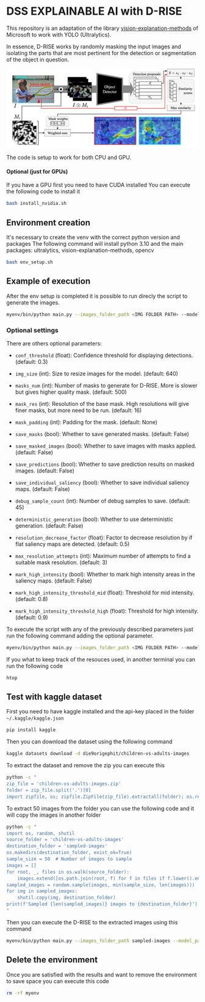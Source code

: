 # DSS EXPLAINABLE AI with D-RISE

This repository is an adaptation of the library [vision-explanation-methods](https://github.com/microsoft/vision-explanation-methods) of Microsoft to work with YOLO (Ultralytics).

In essence, D-RISE works by randomly masking the input images and isolating the parts that are most pertinent for the detection or segmentation of the object in question.

![alt text](image.png)

The code is setup to work for both CPU and GPU.

#### Optional (just for GPUs)
If you have a GPU first you need to have CUDA installed
You can execute the following code to install it
```bash
bash install_nvidia.sh
```

## Environment creation
It's necessary to create the venv with the correct python version and packages
The following command will install python 3.10 and the main packages: ultralytics, vision-explanation-methods, opencv

```bash
bash env_setup.sh
```

## Example of execution

After the env setup is completed it is possible to run direcly the script to generate the images.

```bash
myenv/bin/python main.py --images_folder_path <IMG FOLDER PATH> --model_path <MODEL PATH> --output_folder_path <OUTPUT FOLDER PATH>
```


### Optional settings

There are others optional parameters:

- `conf_threshold` (float): Confidence threshold for displaying detections. (default: 0.3)

- `img_size` (int): Size to resize images for the model. (default: 640)

- `masks_num` (int): Number of masks to generate for D-RISE. More is slower but gives higher quality mask. (default: 500)

- `mask_res` (int): Resolution of the base mask. High resolutions will give finer masks, but more need to be run. (default: 16)

- `mask_padding` (int): Padding for the mask. (default: None)

- `save_masks` (bool): Whether to save generated masks. (default: False)

- `save_masked_images` (bool): Whether to save images with masks applied. (default: False)

- `save_predictions` (bool): Whether to save prediction results on masked images. (default: False)

- `save_individual_saliency` (bool): Whether to save individual saliency maps. (default: False)

- `debug_sample_count` (int): Number of debug samples to save. (default: 45)

- `deterministic_generation` (bool): Whether to use deterministic generation. (default: False)

- `resolution_decrease_factor` (float): Factor to decrease resolution by if flat saliency maps are detected. (default: 0.5)

- `max_resolution_attempts` (int): Maximum number of attempts to find a suitable mask resolution. (default: 3)

- `mark_high_intensity` (bool): Whether to mark high intensity areas in the saliency maps. (default: False)

- `mark_high_intensity_threshold_mid` (float): Threshold for mid intensity. (default: 0.8)

- `mark_high_intensity_threshold_high` (float): Threshold for high intensity. (default: 0.9)


To execute the script with any of the previously described parameters just run the following command adding the optional parameter.

```bash
myenv/bin/python main.py --images_folder_path <IMG FOLDER PATH> --model_path <MODEL PATH> --output_folder_path <OUTPUT FOLDER PATH> --masks_num <number like 1000> --mask_res <number like 8>
```

If you what to keep track of the resouces used, in another terminal you can run the following code

```bash
htop
```


## Test with kaggle dataset

First you need to have kaggle installed and the api-key placed in the folder `~/.kaggle/kaggle.json`

```bash
pip install kaggle
```

Then you can download the dataset using the following command

```bash
kaggle datasets download -d die9origephit/children-vs-adults-images
```

To extract the dataset and remove the zip you can execute this

```bash
python -c "
zip_file = 'children-vs-adults-images.zip'
folder = zip_file.split('.')[0]
import zipfile, os; zipfile.ZipFile(zip_file).extractall(folder); os.remove(zip_file)"
```

To extract 50 images from the folder you can use the following code and it will copy the images in another folder

```bash
python -c "
import os, random, shutil
source_folder = 'children-vs-adults-images'
destination_folder = 'sampled-images'
os.makedirs(destination_folder, exist_ok=True)
sample_size = 50  # Number of images to sample
images = []
for root, _, files in os.walk(source_folder):
    images.extend([os.path.join(root, f) for f in files if f.lower().endswith(('.png', '.jpg', '.jpeg'))])
sampled_images = random.sample(images, min(sample_size, len(images)))
for img in sampled_images:
    shutil.copy(img, destination_folder)
print(f'Sampled {len(sampled_images)} images to {destination_folder}')
"
```

Then you can execute the D-RISE to the extracted images using this command

```bash
myenv/bin/python main.py --images_folder_path sampled-images --model_path yolov8n.pt --output_folder_path output
```



## Delete the environment

Once you are satisfied with the results and want to remove the environment to save space you can execute this code

```bash
rm -rf myenv
```